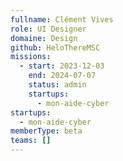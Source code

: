 ```yaml
---
fullname: Clément Vives
role: UI Designer
domaine: Design
github: HeloThereMSC
missions:
  - start: 2023-12-03
    end: 2024-07-07
    status: admin
    startups:
      - mon-aide-cyber
startups:
  - mon-aide-cyber
memberType: beta
teams: []
---
```

